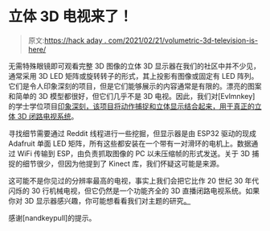 # 立体 3D 电视来了！

> 原文:[https://hack aday . com/2021/02/21/volumetric-3d-television-is-here/](https://hackaday.com/2021/02/21/volumetric-3d-television-is-here/)

无需特殊眼镜即可观看完整 3D 图像的立体 3D 显示器在我们的社区中并不少见，通常采用 3D LED 矩阵或旋转转子的形式，其上投影有图像或固定有 LED 阵列。它们是令人印象深刻的项目，但是它们能够展示的内容通常是有限的。漂亮的图案和简单的 3D 模型都很好，但它们几乎不是 3D 电视。因此，我们对[Evlmnkey]的学士学位项目[印象深刻，该项目将动作捕捉和立体显示结合起来，用于真正的立体 3D 闭路电视系统](https://www.reddit.com/r/arduino/comments/lmtdf9/this_is_my_take_at_a_hologram_for_my_bachelors/)。

寻找细节需要通过 Reddit 线程进行一些挖掘，但显示器是由 ESP32 驱动的现成 Adafruit 单面 LED 矩阵，所有这些都安装在一个带有一对滑环的电机上。数据通过 WiFi 传输到 ESP，由负责抓取图像的 PC 以未压缩帧的形式发送。关于 3D 捕捉的细节很少，但因为他提到了 Kinect 库，我们怀疑这可能是来源。

这可能不是你见过的分辨率最高的电视，事实上我们会把它比作 20 世纪 30 年代闪烁的 30 行机械电视，但它仍然是一个功能齐全的 3D 直播闭路电视系统。如果你对 3D 显示器感兴趣，你可能想看看我们对主题的研究[。](https://hackaday.com/2019/01/09/three-dimensions-what-does-that-really-mean/)

感谢[nandkeypull]的提示。
